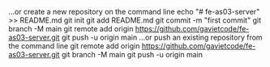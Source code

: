 …or create a new repository on the command line
echo "# fe-as03-server" >> README.md
git init
git add README.md
git commit -m "first commit"
git branch -M main
git remote add origin https://github.com/gavietcode/fe-as03-server.git
git push -u origin main
…or push an existing repository from the command line
git remote add origin https://github.com/gavietcode/fe-as03-server.git
git branch -M main
git push -u origin main
